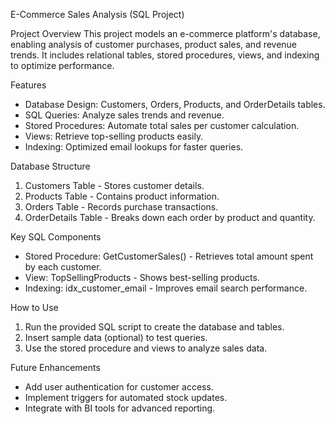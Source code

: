 E-Commerce Sales Analysis (SQL Project)

Project Overview
This project models an e-commerce platform's database, enabling analysis of customer purchases, product sales, and revenue trends. It includes relational tables, stored procedures, views, and indexing to optimize performance.

Features
- Database Design: Customers, Orders, Products, and OrderDetails tables.
- SQL Queries: Analyze sales trends and revenue.
- Stored Procedures: Automate total sales per customer calculation.
- Views: Retrieve top-selling products easily.
- Indexing: Optimized email lookups for faster queries.

Database Structure
1. Customers Table - Stores customer details.
2. Products Table - Contains product information.
3. Orders Table - Records purchase transactions.
4. OrderDetails Table - Breaks down each order by product and quantity.

Key SQL Components
- Stored Procedure: GetCustomerSales() - Retrieves total amount spent by each customer.
- View: TopSellingProducts - Shows best-selling products.
- Indexing: idx_customer_email - Improves email search performance.

How to Use
1. Run the provided SQL script to create the database and tables.
2. Insert sample data (optional) to test queries.
3. Use the stored procedure and views to analyze sales data.

Future Enhancements
- Add user authentication for customer access.
- Implement triggers for automated stock updates.
- Integrate with BI tools for advanced reporting.
